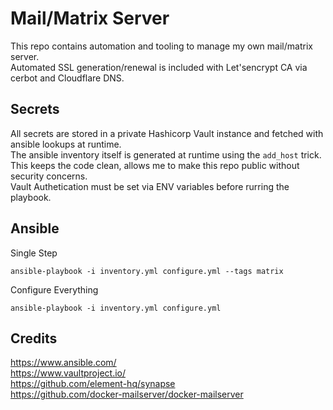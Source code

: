 # Mail/Matrix Server
This repo contains automation and tooling to manage my own mail/matrix server. <br>
Automated SSL generation/renewal is included with Let'sencrypt CA via cerbot and Cloudflare DNS.

## Secrets

All secrets are stored in a private Hashicorp Vault instance and fetched with ansible lookups at runtime. <br>
The ansible inventory itself is generated at runtime using the `add_host` trick. <br>
This keeps the code clean, allows me to make this repo public without security concerns. <br>
Vault Authetication must be set via ENV variables before rurring the playbook.


## Ansible

Single Step
```
ansible-playbook -i inventory.yml configure.yml --tags matrix
```

Configure Everything
```
ansible-playbook -i inventory.yml configure.yml
```


## Credits

https://www.ansible.com/ <br>
https://www.vaultproject.io/ <br>
https://github.com/element-hq/synapse <br>
https://github.com/docker-mailserver/docker-mailserver
